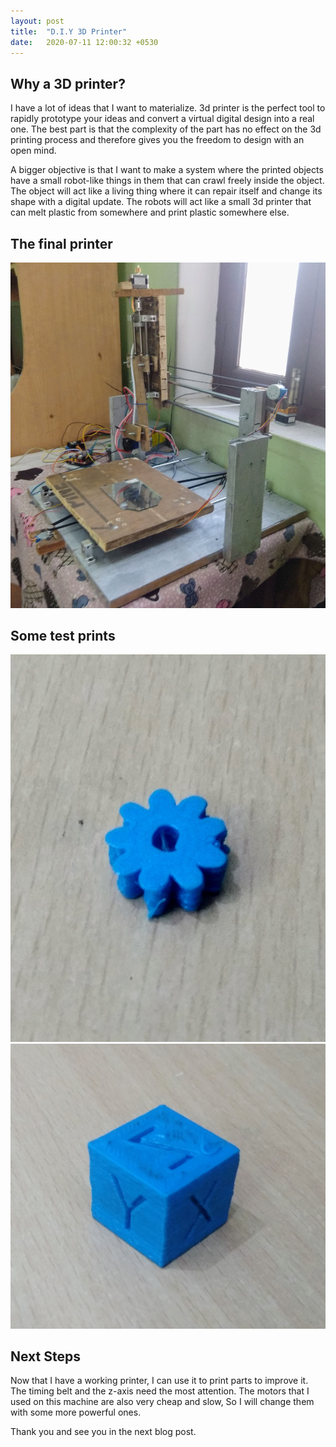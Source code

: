 ```yaml
---
layout: post
title:  "D.I.Y 3D Printer"
date:   2020-07-11 12:00:32 +0530
---
```

## Why a 3D printer?
I have a lot of ideas that I want to materialize. 3d printer is the perfect tool to rapidly prototype your ideas and convert a virtual digital design into a real one. The best part is that the complexity of the part has no effect on the 3d printing process and therefore gives you the freedom to design with an open mind.

A bigger objective is that I want to make a system where the printed objects have a small robot-like things in them that can crawl freely inside the object. The object will act like a living thing where it can repair itself and change its shape with a digital update. The robots will act like a small 3d printer that can melt plastic from somewhere and print plastic somewhere else.

## The final printer
![Printer](/assets/3d_printer/printer.jpg)
## Some test prints
![Print](/assets/3d_printer/test1.jpg)
![Print](/assets/3d_printer/test2.jpg)

## Next Steps
Now that I have a working printer, I can use it to print parts to improve it. The timing belt and the z-axis need the most attention. The motors that I used on this machine are also very cheap and slow, So I will change them with some more powerful ones.

Thank you and see you in the next blog post.